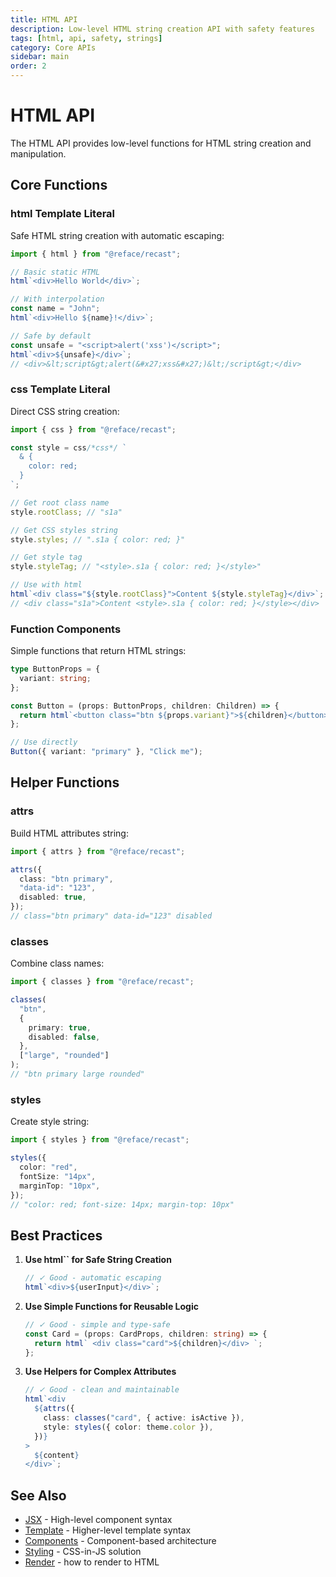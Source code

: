 ```yaml
---
title: HTML API
description: Low-level HTML string creation API with safety features
tags: [html, api, safety, strings]
category: Core APIs
sidebar: main
order: 2
---
```


# HTML API

The HTML API provides low-level functions for HTML string creation and manipulation.

## Core Functions

### html Template Literal

Safe HTML string creation with automatic escaping:

```typescript
import { html } from "@reface/recast";

// Basic static HTML
html`<div>Hello World</div>`;

// With interpolation
const name = "John";
html`<div>Hello ${name}!</div>`;

// Safe by default
const unsafe = "<script>alert('xss')</script>";
html`<div>${unsafe}</div>`;
// <div>&lt;script&gt;alert(&#x27;xss&#x27;)&lt;/script&gt;</div>
```

### css Template Literal

Direct CSS string creation:

```typescript
import { css } from "@reface/recast";

const style = css/*css*/ `
  & {
    color: red;
  }
`;

// Get root class name
style.rootClass; // "s1a"

// Get CSS styles string
style.styles; // ".s1a { color: red; }"

// Get style tag
style.styleTag; // "<style>.s1a { color: red; }</style>"

// Use with html
html`<div class="${style.rootClass}">Content ${style.styleTag}</div>`;
// <div class="s1a">Content <style>.s1a { color: red; }</style></div>
```

### Function Components

Simple functions that return HTML strings:

```typescript
type ButtonProps = {
  variant: string;
};

const Button = (props: ButtonProps, children: Children) => {
  return html`<button class="btn ${props.variant}">${children}</button>`;
};

// Use directly
Button({ variant: "primary" }, "Click me");
```

## Helper Functions

### attrs

Build HTML attributes string:

```typescript
import { attrs } from "@reface/recast";

attrs({
  class: "btn primary",
  "data-id": "123",
  disabled: true,
});
// class="btn primary" data-id="123" disabled
```

### classes

Combine class names:

```typescript
import { classes } from "@reface/recast";

classes(
  "btn",
  {
    primary: true,
    disabled: false,
  },
  ["large", "rounded"]
);
// "btn primary large rounded"
```

### styles

Create style string:

```typescript
import { styles } from "@reface/recast";

styles({
  color: "red",
  fontSize: "14px",
  marginTop: "10px",
});
// "color: red; font-size: 14px; margin-top: 10px"
```

## Best Practices

1. **Use html`` for Safe String Creation**

   ```typescript
   // ✓ Good - automatic escaping
   html`<div>${userInput}</div>`;
   ```

2. **Use Simple Functions for Reusable Logic**

   ```typescript
   // ✓ Good - simple and type-safe
   const Card = (props: CardProps, children: string) => {
     return html` <div class="card">${children}</div> `;
   };
   ```

3. **Use Helpers for Complex Attributes**
   ```typescript
   // ✓ Good - clean and maintainable
   html`<div
     ${attrs({
       class: classes("card", { active: isActive }),
       style: styles({ color: theme.color }),
     })}
   >
     ${content}
   </div>`;
   ```

## See Also

- [JSX](./jsx.md) - High-level component syntax
- [Template](./templates.md) - Higher-level template syntax
- [Components](./components.md) - Component-based architecture
- [Styling](./styling.md) - CSS-in-JS solution
- [Render](./render.md) - how to render to HTML
